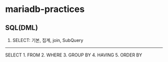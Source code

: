 # mariadb-practices

## SQL(DML)
1) SELECT: 기본, 집계, join, SubQuery

<hr>
  SELECT
1. FROM
2. WHERE
3. GROUP BY
4. HAVING 
5. ORDER BY
